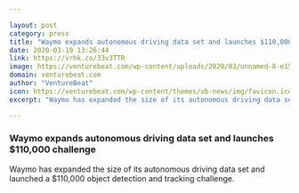 ```yaml
---

layout: post
category: press
title: "Waymo expands autonomous driving data set and launches $110,000 challenge"
date: 2020-03-19 13:26:44
link: https://vrhk.co/33v3TTR
image: https://venturebeat.com/wp-content/uploads/2020/03/unnamed-8-e1584577829957.jpg?w=1200&strip=all
domain: venturebeat.com
author: "VentureBeat"
icon: https://venturebeat.com/wp-content/themes/vb-news/img/favicon.ico
excerpt: "Waymo has expanded the size of its autonomous driving data set and launched a $110,000 object detection and tracking challenge."

---
```


### Waymo expands autonomous driving data set and launches $110,000 challenge

Waymo has expanded the size of its autonomous driving data set and launched a $110,000 object detection and tracking challenge.
